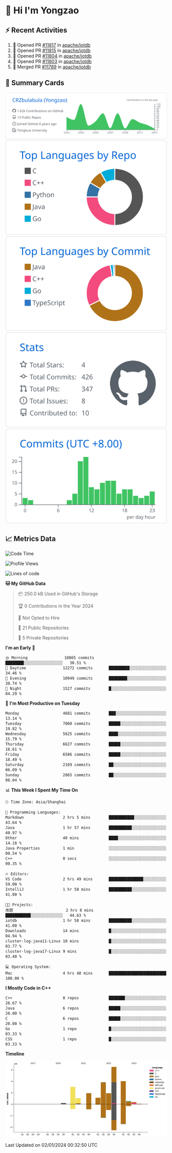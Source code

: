 # 👋 Hi I'm Yongzao

## ⚡ Recent Activities
<!--START_SECTION:activity-->
1. 💪 Opened PR [#11817](https://github.com/apache/iotdb/pull/11817) in [apache/iotdb](https://github.com/apache/iotdb)
2. 💪 Opened PR [#11815](https://github.com/apache/iotdb/pull/11815) in [apache/iotdb](https://github.com/apache/iotdb)
3. 💪 Opened PR [#11804](https://github.com/apache/iotdb/pull/11804) in [apache/iotdb](https://github.com/apache/iotdb)
4. 💪 Opened PR [#11803](https://github.com/apache/iotdb/pull/11803) in [apache/iotdb](https://github.com/apache/iotdb)
5. 🎉 Merged PR [#11789](https://github.com/apache/iotdb/pull/11789) in [apache/iotdb](https://github.com/apache/iotdb)
<!--END_SECTION:activity-->

## 🎑 Summary Cards

[![](https://raw.githubusercontent.com/CRZbulabula/CRZbulabula/main/profile-summary-card-output/github/0-profile-details.svg)](https://github.com/vn7n24fzkq/github-profile-summary-cards)
[![](https://raw.githubusercontent.com/CRZbulabula/CRZbulabula/main/profile-summary-card-output/github/1-repos-per-language.svg)](https://github.com/vn7n24fzkq/github-profile-summary-cards) [![](https://raw.githubusercontent.com/CRZbulabula/CRZbulabula/main/profile-summary-card-output/github/2-most-commit-language.svg)](https://github.com/vn7n24fzkq/github-profile-summary-cards)
[![](https://raw.githubusercontent.com/CRZbulabula/CRZbulabula/main/profile-summary-card-output/github/3-stats.svg)](https://github.com/vn7n24fzkq/github-profile-summary-cards) [![](https://raw.githubusercontent.com/CRZbulabula/CRZbulabula/main/profile-summary-card-output/github/4-productive-time.svg)](https://github.com/vn7n24fzkq/github-profile-summary-cards)

## 📈 Metrics Data

<!--START_SECTION:waka-->
![Code Time](http://img.shields.io/badge/Code%20Time-527%20hrs%2055%20mins-blue)

![Profile Views](http://img.shields.io/badge/Profile%20Views-0-blue)

![Lines of code](https://img.shields.io/badge/From%20Hello%20World%20I%27ve%20Written-24.4%20million%20lines%20of%20code-blue)

**🐱 My GitHub Data** 

> 📦 250.0 kB Used in GitHub's Storage 
 > 
> 🏆 0 Contributions in the Year 2024
 > 
> 🚫 Not Opted to Hire
 > 
> 📜 21 Public Repositories 
 > 
> 🔑 5 Private Repositories 
 > 
**I'm an Early 🐤** 

```text
🌞 Morning                10865 commits       ████████░░░░░░░░░░░░░░░░░   30.51 % 
🌆 Daytime                12272 commits       █████████░░░░░░░░░░░░░░░░   34.46 % 
🌃 Evening                10949 commits       ████████░░░░░░░░░░░░░░░░░   30.74 % 
🌙 Night                  1527 commits        █░░░░░░░░░░░░░░░░░░░░░░░░   04.29 % 
```
📅 **I'm Most Productive on Tuesday** 

```text
Monday                   4681 commits        ███░░░░░░░░░░░░░░░░░░░░░░   13.14 % 
Tuesday                  7060 commits        █████░░░░░░░░░░░░░░░░░░░░   19.82 % 
Wednesday                5625 commits        ████░░░░░░░░░░░░░░░░░░░░░   15.79 % 
Thursday                 6627 commits        █████░░░░░░░░░░░░░░░░░░░░   18.61 % 
Friday                   6586 commits        █████░░░░░░░░░░░░░░░░░░░░   18.49 % 
Saturday                 2169 commits        ██░░░░░░░░░░░░░░░░░░░░░░░   06.09 % 
Sunday                   2865 commits        ██░░░░░░░░░░░░░░░░░░░░░░░   08.04 % 
```


📊 **This Week I Spent My Time On** 

```text
🕑︎ Time Zone: Asia/Shanghai

💬 Programming Languages: 
Markdown                 2 hrs 5 mins        ███████████░░░░░░░░░░░░░░   43.64 % 
Java                     1 hr 57 mins        ██████████░░░░░░░░░░░░░░░   40.97 % 
Other                    40 mins             ████░░░░░░░░░░░░░░░░░░░░░   14.18 % 
Java Properties          1 min               ░░░░░░░░░░░░░░░░░░░░░░░░░   00.54 % 
C++                      0 secs              ░░░░░░░░░░░░░░░░░░░░░░░░░   00.35 % 

🔥 Editors: 
VS Code                  2 hrs 49 mins       ███████████████░░░░░░░░░░   59.00 % 
IntelliJ                 1 hr 58 mins        ██████████░░░░░░░░░░░░░░░   41.00 % 

🐱‍💻 Projects: 
改题                       2 hrs 8 mins        ███████████░░░░░░░░░░░░░░   44.63 % 
iotdb                    1 hr 58 mins        ██████████░░░░░░░░░░░░░░░   41.00 % 
Downloads                14 mins             █░░░░░░░░░░░░░░░░░░░░░░░░   04.94 % 
cluster-log-java11-Linux 10 mins             █░░░░░░░░░░░░░░░░░░░░░░░░   03.77 % 
cluster-log-java17-Linux 9 mins              █░░░░░░░░░░░░░░░░░░░░░░░░   03.40 % 

💻 Operating System: 
Mac                      4 hrs 48 mins       █████████████████████████   100.00 % 
```

**I Mostly Code in C++** 

```text
C++                      8 repos             ███████░░░░░░░░░░░░░░░░░░   26.67 % 
Java                     6 repos             █████░░░░░░░░░░░░░░░░░░░░   20.00 % 
C                        6 repos             █████░░░░░░░░░░░░░░░░░░░░   20.00 % 
Go                       1 repo              █░░░░░░░░░░░░░░░░░░░░░░░░   03.33 % 
CSS                      1 repo              █░░░░░░░░░░░░░░░░░░░░░░░░   03.33 % 
```



**Timeline**

![Lines of Code chart](https://raw.githubusercontent.com/CRZbulabula/CRZbulabula/main/assets/bar_graph.png)


 Last Updated on 02/01/2024 00:32:50 UTC
<!--END_SECTION:waka-->

